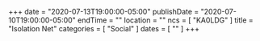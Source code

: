 +++
date = "2020-07-13T19:00:00-05:00"
publishDate = "2020-07-10T19:00:00-05:00"
endTime = ""
location = ""
ncs = [ "KA0LDG" ]
title = "Isolation Net"
categories = [ "Social" ]
dates = [ "" ]
+++
